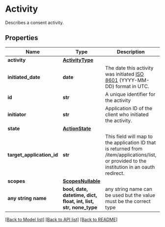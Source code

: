 # Activity

Describes a consent activity.

## Properties
Name | Type | Description | Notes
------------ | ------------- | ------------- | -------------
**activity** | [**ActivityType**](ActivityType.md) |  | 
**initiated_date** | **date** | The date this activity was initiated [ISO 8601](https://wikipedia.org/wiki/ISO_8601) (YYYY-MM-DD) format in UTC. | 
**id** | **str** | A unique identifier for the activity | 
**initiator** | **str** | Application ID of the client who initiated the activity. | 
**state** | [**ActionState**](ActionState.md) |  | 
**target_application_id** | **str** | This field will map to the application ID that is returned from /item/applications/list, or provided to the institution in an oauth redirect. | [optional] 
**scopes** | [**ScopesNullable**](ScopesNullable.md) |  | [optional] 
**any string name** | **bool, date, datetime, dict, float, int, list, str, none_type** | any string name can be used but the value must be the correct type | [optional]

[[Back to Model list]](../README.md#documentation-for-models) [[Back to API list]](../README.md#documentation-for-api-endpoints) [[Back to README]](../README.md)


